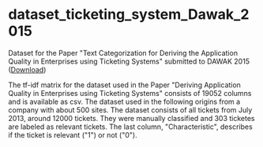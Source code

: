 # dataset_ticketing_system_Dawak_2015
Dataset for the Paper "Text Categorization for Deriving the Application Quality in Enterprises using Ticketing Systems" submitted to DAWAK 2015 ([Download](https://github.com/lsinfo3/dataset_ticketing_system_Dawak_2015/releases/download/release/tf-idf-matrix.zip))

The tf-idf matrix for the dataset used in the Paper "Deriving Application Quality in Enterprises using Ticketing Systems" consists of 19052 columns and is available as csv. The dataset used in the following origins from a company with about 500 sites. The dataset consists of all tickets from July 2013, around 12000 tickets. They were manually classified and 303 ticketes are labeled as relevant tickets. The last column, "Characteristic", describes if the ticket is relevant ("1") or not ("0"). 


